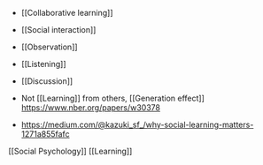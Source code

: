   - [[Collaborative learning]]
  - [[Social interaction]]
  - [[Observation]]
  - [[Listening]]
  - [[Discussion]]

  - Not [[Learning]] from others,  [[Generation effect]]
    https://www.nber.org/papers/w30378

  - https://medium.com/@kazuki_sf_/why-social-learning-matters-1271a855fafc

[[Social Psychology]]
[[Learning]]